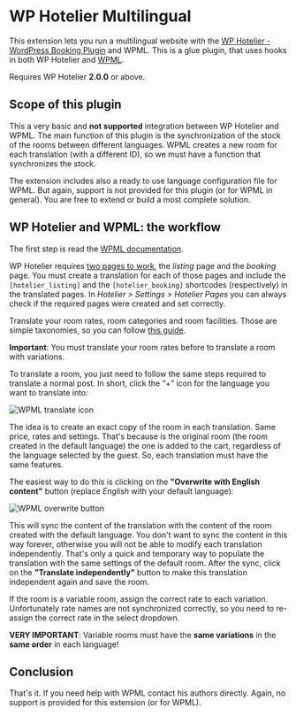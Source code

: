 # WP Hotelier Multilingual

This extension lets you run a multilingual website with the [WP Hotelier - WordPress Booking Plugin](https://wphotelier.com/) and WPML. This is a glue plugin, that uses hooks in both WP Hotelier and [WPML](https://wpml.org/).

Requires WP Hotelier **2.0.0** or above.

## Scope of this plugin

This a very basic and **not supported** integration between WP Hotelier and WPML. The main function of this plugin is the synchronization of the stock of the rooms between different languages. WPML creates a new room for each translation (with a different ID), so we must have a function that synchronizes the stock.

The extension includes also a ready to use language configuration file for WPML. But again, support is not provided for this plugin (or for WPML in general). You are free to extend or build a most complete solution.

## WP Hotelier and WPML: the workflow

The first step is read the [WPML documentation](https://wpml.org/documentation/).

WP Hotelier requires [two pages to work](http://docs.wphotelier.com/settings.html#hotelier-pages), the *listing* page and the *booking* page. You must create a translation for each of those pages and include the `[hotelier_listing]` and the `[hotelier_booking]` shortcodes (respectively) in the translated pages. In *Hotelier > Settings > Hotelier Pages* you can always check if the required pages were created and set correctly.

Translate your room rates, room categories and room facilities. Those are simple taxonomies, so you can follow [this guide](https://wpml.org/documentation/getting-started-guide/translating-post-categories-and-custom-taxonomies/).

**Important**: You must translate your room rates before to translate a room with variations.

To translate a room, you just need to follow the same steps required to translate a normal post. In short, click the “+” icon for the language you want to translate into:

![WPML translate icon](https://d2salfytceyqoe.cloudfront.net/wp-content/uploads/2011/01/wpml-add-translation.png)

The idea is to create an exact copy of the room in each translation. Same price, rates and settings. That's because is the original room (the room created in the default language) the one is added to the cart, regardless of the language selected by the guest. So, each translation must have the same features.

The easiest way to do this is clicking on the **"Overwrite with English content"** button (replace *English* with your default language):

![WPML overwrite button](https://d2salfytceyqoe.cloudfront.net/wp-content/uploads/2011/01/wpml-translating-a-post.png)

This will sync the content of the translation with the content of the room created with the default language. You don't want to sync the content in this way forever, otherwise you will not be able to modify each translation independently. That's only a quick and temporary way to populate the translation with the same settings of the default room. After the sync, click on the **"Translate independently"** button to make this translation independent again and save the room.

If the room is a variable room, assign the correct rate to each variation. Unfortunately rate names are not synchronized correctly, so you need to re-assign the correct rate in the select dropdown.

**VERY IMPORTANT**: Variable rooms must have the **same variations** in the **same order** in each language!

## Conclusion

That's it. If you need help with WPML contact his authors directly. Again, no support is provided for this extension (or for WPML).

